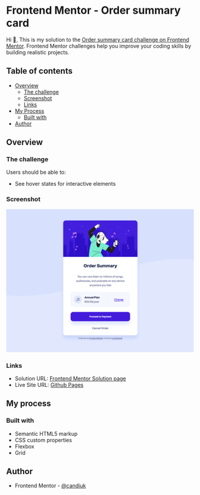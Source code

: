 # Frontend Mentor - Order summary card

Hi 👋, This is my solution to the [Order summary card challenge on Frontend Mentor](https://www.frontendmentor.io/challenges/order-summary-component-QlPmajDUj). Frontend Mentor challenges help you improve your coding skills by building realistic projects. 

## Table of contents

- [Overview](#overview)
  - [The challenge](#the-challenge)
  - [Screenshot](#screenshot)
  - [Links](#links)
- [My Process](#my-process)
  - [Built with](#built-with)
- [Author](#author)

## Overview

### The challenge

Users should be able to:

- See hover states for interactive elements

### Screenshot

![Screenshot of completed project for the Order summary card coding challenge](./images/screenshot.png)

### Links

- Solution URL: [Frontend Mentor Solution page](https://www.frontendmentor.io/solutions/order-summary-component-using-flexbox-sOUO8tGWjY)
- Live Site URL: [Github Pages](https://justcandi.github.io/Order-Summary-Flexbox/)

## My process

### Built with

- Semantic HTML5 markup
- CSS custom properties
- Flexbox
- Grid

## Author

- Frontend Mentor - [@candiuk](https://www.frontendmentor.io/profile/candiuk)
